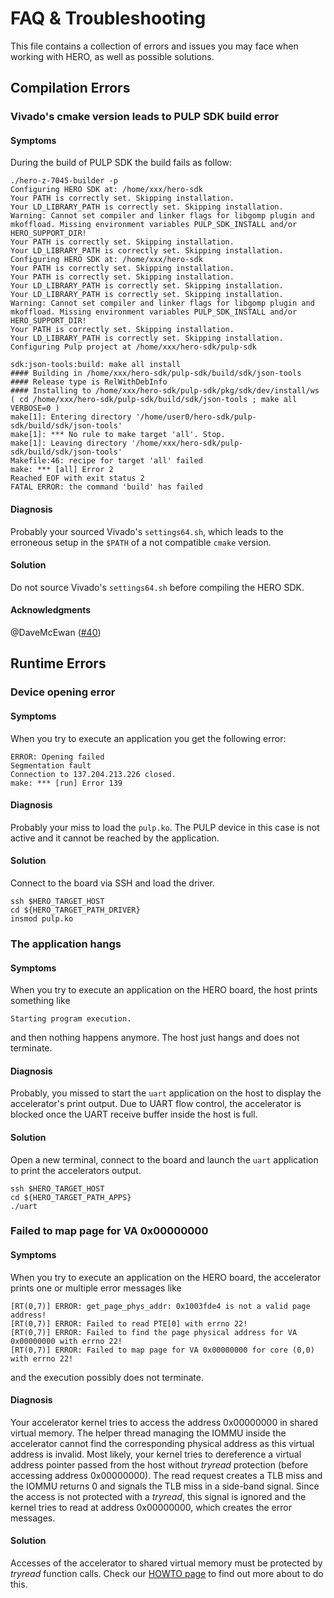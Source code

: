 # FAQ & Troubleshooting

This file contains a collection of errors and issues you may face when working with HERO, as well as possible solutions.

## Compilation Errors

### Vivado's cmake version leads to PULP SDK build error

#### Symptoms
During the build of PULP SDK the build fails as follow:
```
./hero-z-7045-builder -p
Configuring HERO SDK at: /home/xxx/hero-sdk
Your PATH is correctly set. Skipping installation.
Your LD_LIBRARY_PATH is correctly set. Skipping installation.
Warning: Cannot set compiler and linker flags for libgomp plugin and mkoffload. Missing environment variables PULP_SDK_INSTALL and/or HERO_SUPPORT_DIR!
Your PATH is correctly set. Skipping installation.
Your LD_LIBRARY_PATH is correctly set. Skipping installation.
Configuring HERO SDK at: /home/xxx/hero-sdk
Your PATH is correctly set. Skipping installation.
Your PATH is correctly set. Skipping installation.
Your LD_LIBRARY_PATH is correctly set. Skipping installation.
Your LD_LIBRARY_PATH is correctly set. Skipping installation.
Warning: Cannot set compiler and linker flags for libgomp plugin and mkoffload. Missing environment variables PULP_SDK_INSTALL and/or HERO_SUPPORT_DIR!
Your PATH is correctly set. Skipping installation.
Your LD_LIBRARY_PATH is correctly set. Skipping installation.
Configuring Pulp project at /home/xxx/hero-sdk/pulp-sdk

sdk:json-tools:build: make all install
#### Building in /home/xxx/hero-sdk/pulp-sdk/build/sdk/json-tools
#### Release type is RelWithDebInfo
#### Installing to /home/xxx/hero-sdk/pulp-sdk/pkg/sdk/dev/install/ws
( cd /home/xxx/hero-sdk/pulp-sdk/build/sdk/json-tools ; make all  VERBOSE=0 )
make[1]: Entering directory '/home/user0/hero-sdk/pulp-sdk/build/sdk/json-tools'
make[1]: *** No rule to make target 'all'. Stop.
make[1]: Leaving directory '/home/xxx/hero-sdk/pulp-sdk/build/sdk/json-tools'
Makefile:46: recipe for target 'all' failed
make: *** [all] Error 2
Reached EOF with exit status 2
FATAL ERROR: the command 'build' has failed
```
#### Diagnosis
Probably your sourced Vivado's `settings64.sh`, which leads to the erroneous setup in the `$PATH` of a not compatible `cmake` version.

#### Solution
Do not source Vivado's `settings64.sh` before compiling the HERO SDK.

#### Acknowledgments
@DaveMcEwan ([#40](https://github.com/pulp-platform/hero-sdk/issues/40))


## Runtime Errors

### Device opening error

#### Symptoms
When you try to execute an application you get the following error:
```
ERROR: Opening failed
Segmentation fault
Connection to 137.204.213.226 closed.
make: *** [run] Error 139
```

#### Diagnosis
Probably your miss to load the `pulp.ko`. The PULP device in this case is not active and it cannot be reached by the application.

#### Solution
Connect to the board via SSH and load the driver.
```
ssh $HERO_TARGET_HOST
cd ${HERO_TARGET_PATH_DRIVER}
insmod pulp.ko
```

### The application hangs

#### Symptoms
When you try to execute an application on the HERO board, the host prints something like
```
Starting program execution.
```
and then nothing happens anymore. The host just hangs and does not terminate.

#### Diagnosis
Probably, you missed to start the `uart` application on the host to display the accelerator's print output.
Due to UART flow control, the accelerator is blocked once the UART receive buffer inside the host is full.

#### Solution
Open a new terminal, connect to the board and launch the `uart` application to print the accelerators output.
```
ssh $HERO_TARGET_HOST
cd ${HERO_TARGET_PATH_APPS}
./uart
```

### Failed to map page for VA 0x00000000

#### Symptoms
When you try to execute an application on the HERO board, the accelerator prints one or multiple error messages like
```
[RT(0,7)] ERROR: get_page_phys_addr: 0x1003fde4 is not a valid page address!
[RT(0,7)] ERROR: Failed to read PTE[0] with errno 22!
[RT(0,7)] ERROR: Failed to find the page physical address for VA 0x00000000 with errno 22!
[RT(0,7)] ERROR: Failed to map page for VA 0x00000000 for core (0,0) with errno 22!
```
and the execution possibly does not terminate.

#### Diagnosis
Your accelerator kernel tries to access the address 0x00000000 in shared virtual memory.
The helper thread managing the IOMMU inside the accelerator cannot find the corresponding physical address as this virtual address is invalid.
Most likely, your kernel tries to dereference a virtual address pointer passed from the host without _tryread_ protection (before accessing address 0x00000000).
The read request creates a TLB miss and the IOMMU returns 0 and signals the TLB miss in a side-band signal.
Since the access is not protected with a _tryread_, this signal is ignored and the kernel tries to read at address 0x00000000, which creates the error messages.

#### Solution
Accesses of the accelerator to shared virtual memory must be protected by _tryread_ function calls.
Check our [HOWTO page](https://pulp-platform.org/hero/doc/software/programming/svm/) to find out more about to do this.
